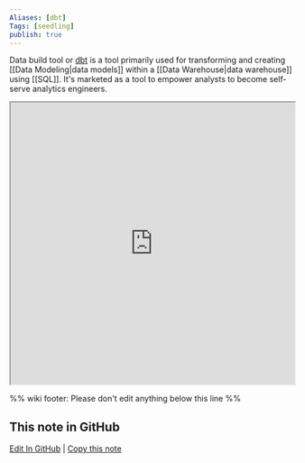 ```yaml
---
Aliases: [dbt]
Tags: [seedling]
publish: true
---
```

Data build tool or [dbt](https://www.getdbt.com/) is a tool primarily used for transforming and creating [[Data Modeling|data models]] within a [[Data Warehouse|data warehouse]] using [[SQL]]. It's marketed as a tool to empower analysts to become self-serve analytics engineers.

<iframe src="https://fast.wistia.net/embed/iframe/uj7my1irfk?videoFoam=true" width="100%" height="500px"></iframe>

%% wiki footer: Please don't edit anything below this line %%

## This note in GitHub

<span class="git-footer">[Edit In GitHub](https://github.dev/data-engineering-community/data-engineering-wiki/blob/main/Tools/data%20build%20tool.md "git-hub-edit-note") | [Copy this note](https://raw.githubusercontent.com/data-engineering-community/data-engineering-wiki/main/Tools/data%20build%20tool.md "git-hub-copy-note") </span>
